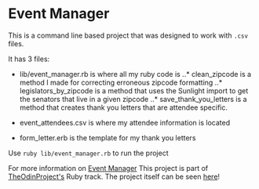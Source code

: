 # Event Manager

This is a command line based project that was designed to work with `.csv` files.

It has 3 files:
* lib/event_manager.rb is where all my ruby code is
..* clean_zipcode is a method I made for correcting erroneous zipcode formatting
..* legislators_by_zipcode is a method that uses the Sunlight import to get the
senators that live in a given zipcode
..* save_thank_you_letters is a method that creates thank you letters that are
attendee specific.

* event_attendees.csv is where my attendee information is located

* form_letter.erb is the template for my thank you letters

Use `ruby lib/event_manager.rb` to run the project

For more information on [Event Manager](http://tutorials.jumpstartlab.com/projects/eventmanager.html#eventmanager)
This project is part of [TheOdinProject's](http://www.theodinproject.com) Ruby track.
The project itself can be seen [here](http://tutorials.jumpstartlab.com/projects/eventmanager.html#eventmanager)!
